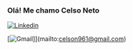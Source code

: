 ### Olá! Me chamo Celso Neto

[![Linkedin](https://img.shields.io/badge/LinkedIn-0077B5?style=for-the-badge&logo=linkedin&logoColor=white)](https://www.linkedin.com/in/celso-neto-40b8772a9)

[![Gmail]([https://img.shields.io/badge/LinkedIn-0077B5?style=for-the-badge&logo=linkedin&logoColor=white)]](mailto:celson961@gmail.com)
